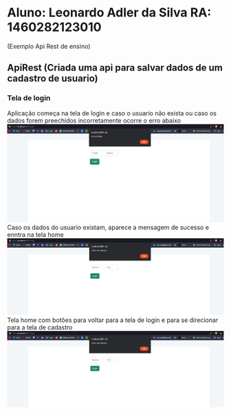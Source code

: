# Aluno: Leonardo Adler da Silva RA: 1460282123010
(Exemplo Api Rest de ensino)


## ApiRest (Criada uma api para salvar dados de um cadastro de usuario)

### Tela de login
Aplicação começa na tela de login e caso o usuario não exista ou caso os dados forem preechidos incorretamente ocorre o erro abaixo
<img src="https://github.com/LeoAdlerr/bertoti/blob/main/lab3/bertotiApiRest/imgs/logon.png">
<br>
Caso os dados do usuario existam, aparece a mensagem de sucesso e enntra na tela home
<img src="https://github.com/LeoAdlerr/bertoti/blob/main/lab3/bertotiApiRest/imgs/LoginRight.png">
<br>
Tela home com botões para voltar para a tela de login e para se direcionar para a tela de cadastro
<img src="https://github.com/LeoAdlerr/bertoti/blob/main/lab3/bertotiApiRest/imgs/LoginRight.png">


